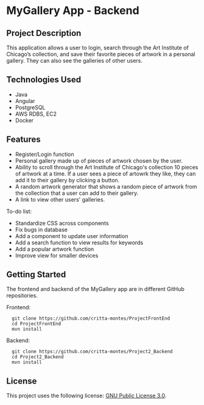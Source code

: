 # MyGallery App - Backend

## Project Description
This application allows a user to login, search through the Art Institute of Chicago’s collection, and save their favorite pieces of artwork in a personal gallery. They can also see the galleries of other users.



## Technologies Used

* Java
* Angular
* PostgreSQL  
* AWS RDBS, EC2
* Docker

## Features

* Register/Login function
* Personal gallery made up of pieces of artwork chosen by the user.
* Ability to scroll through the Art Institute of Chicago's collection 10 pieces of artwork at a time. If a user sees a piece of artowrk they like, they can add it to their gallery by clicking a button.
* A random artwork generator that shows a random piece of artwork from the collection that a user can add to their gallery.
* A link to view other users' galleries.

To-do list:
* Standardize CSS across components
* Fix bugs in database  
* Add a component to update user information
* Add a search function to view results for keywords
* Add a popular artwork function
* Improve view for smaller devices

## Getting Started  
The frontend and backend of the MyGallery app are in different GitHub repositories.

Frontend:
```shell
  git clone https://github.com/critta-montes/ProjectFrontEnd
  cd ProjectFrontEnd
  mvn install
```

Backend:
```shell
  git clone https://github.com/critta-montes/Project2_Backend
  cd Project2_Backend
  mvn install
```
  
## License

This project uses the following license: [GNU Public License 3.0](https://www.gnu.org/licenses/gpl-3.0.en.html).
